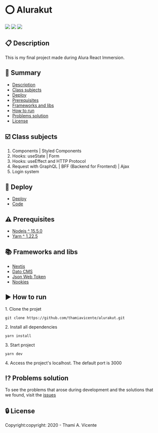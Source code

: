 # :o: Alurakut
   
<p><img src= "https://img.shields.io/static/v1?label=Status&message=Developing&color=green&style=flat"> 
 <img src= "https://img.shields.io/static/v1?label=Language&message=JavaScript&color=yellow&style=flat&"> 
 <img src= "https://img.shields.io/static/v1?label=Framework&message=Nextjs&color=black&style=flat"></p>


## :clipboard: Description
<p>This is my final project made during Alura React Immersion.</p>

## :scroll: Summary
* [Description](#clipboard-description)
* [Class subjects](#ballot_box_with_check-class-subjects)
* [Deploy](#rocket-deploy)
* [Prerequisites](#warning-prerequisites)
* [Frameworks and libs](#books-frameworks-and-libs)
* [How to run](#arrow_forward-how-to-run)
* [Problems solution](#interrobang-problems-solution)
* [License](#lock-license)

## :ballot_box_with_check: Class subjects
1. Components | Styled Components
2. Hooks: useState | Form
3. Hooks: useEffect and HTTP Protocol
4. Request with GraphQL | BFF (Backend for Frontend) | Ajax
5. Login system

## :rocket: Deploy
- [Deploy](https://alurakut-eight-jet.vercel.app/)
- [Code](https://github.com/thamiavicente/alurakut)

## :warning: Prerequisites
- [Nodejs ^ 15.5.0](https://nodejs.org/en/)
- [Yarn ^ 1.22.5](https://yarnpkg.com/getting-started/install)

## :books: Frameworks and libs
- [Nextjs](https://nextjs.org/)
- [Dato CMS](https://www.datocms.com/)
- [Json Web Token](https://www.npmjs.com/package/jsonwebtoken)
- [Nookies](https://www.npmjs.com/package/nookies)

## :arrow_forward: How to run
<p>1. Clone the projet </p>

```
git clone https://github.com/thamiavicente/alurakut.git
```
<p>2. Install all dependencies </p>

```
yarn install
```
<p>3. Start project </p>

```
yarn dev
```
<p>4. Access the project's localhost. The default port is 3000</p>

## :interrobang: Problems solution
To see the problems that arose during development and the solutions that we found, visit the [issues](https://github.com/thamiavicente/alurakut/issues)

## :lock: License
<p>Copyright:copyright: 2020 - Thami A. Vicente</p>

